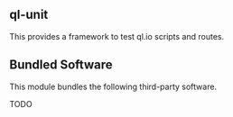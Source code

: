 ## ql-unit
  
This provides a framework to test ql.io scripts and routes.

## Bundled Software

This module bundles the following third-party software.

TODO
